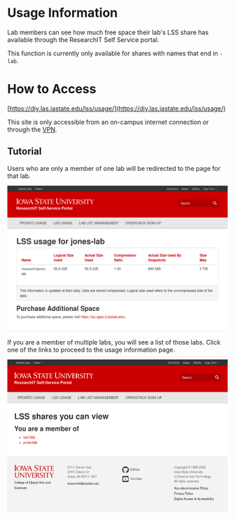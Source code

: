 # Usage Information

Lab members can see how much free space their lab's LSS share has available through the ResearchIT Self Service portal.

This function is currently only available for shares with names that end in `-lab`.

# How to Access

[https://diy.las.iastate.edu/lss/usage/](https://diy.las.iastate.edu/lss/usage/)

This site is only accessible from an on-campus internet connection or through the [VPN](https://iastate.service-now.com/it?id=kb_article&sysparm_article=KB0011105).

## Tutorial
Users who are only a member of one lab will be redirected to the page for that lab.

![Large Scale Storage usage](img/usage_page.png)

If you are a member of multiple labs, you will see a list of those labs. Click one of the links to proceed to the usage information page.

![Large Scale Storage select lab list](img/usage_list.png)


